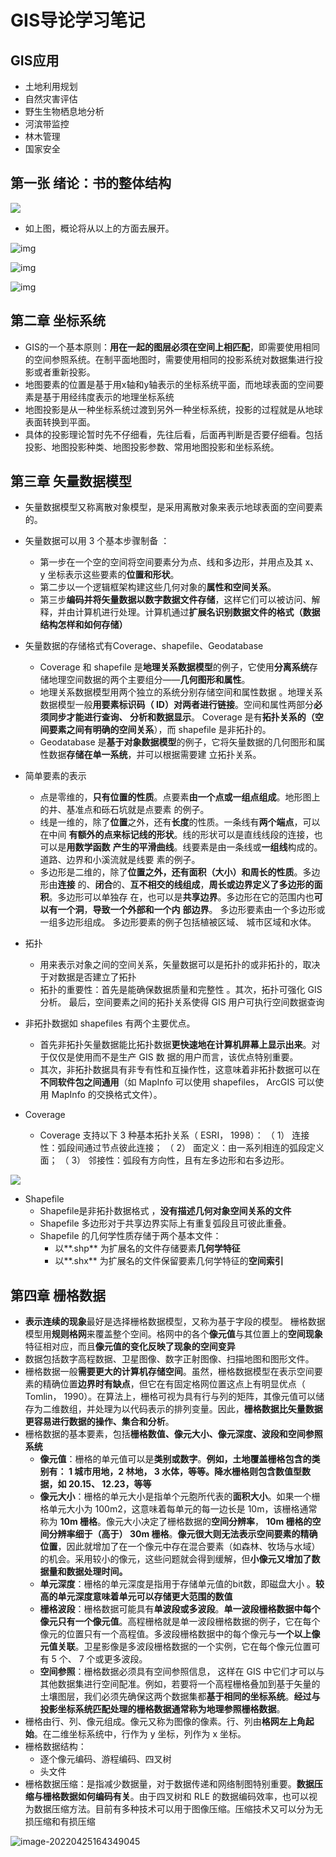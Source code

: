 # GIS导论学习笔记

## GIS应用

- 土地利用规划
- 自然灾害评估
- 野生生物栖息地分析
- 河滨带监控
- 林木管理
- 国家安全



## 第一张 绪论：书的整体结构

![](D:\WorkSpace\technologyNotes\pictures\GIS导论笔记\gis操作.png)

- 如上图，概论将从以上的方面去展开。



![img](https://img30.360buyimg.com/n1/s900x900_jfs/t1/207821/37/6870/238315/6177ad69Ea95827cb/bb79884a606b89f2.jpg)

![![img](https://img30.360buyimg.com/n1/s900x900_jfs/t1/143964/14/20756/302370/6177ad6aE7ef76f5e/14fe40fa5f4f833b.jpg)](D:\WorkSpace\technologyNotes\pictures\GIS导论笔记\4f2b93e9ab7498e3.jpg)

![img](D:\WorkSpace\technologyNotes\pictures\GIS导论笔记\5f93c60f22c0668a.jpg)



## 第二章 坐标系统

- GIS的一个基本原则：**用在一起的图层必须在空间上相匹配**，即需要使用相同的空间参照系统。在制平面地图时，需要使用相同的投影系统对数据集进行投影或者重新投影。
- 地图要素的位置是基于用x轴和y轴表示的坐标系统平面，而地球表面的空间要素是基于用经纬度表示的地理坐标系统
- 地图投影是从一种坐标系统过渡到另外一种坐标系统，投影的过程就是从地球表面转换到平面。
- 具体的投影理论暂时先不仔细看，先往后看，后面再判断是否要仔细看。包括投影、地图投影种类、地图投影参数、常用地图投影和坐标系统。



## 第三章 矢量数据模型

- 矢量数据模型又称离散对象模型，是采用离散对象来表示地球表面的空间要素的。  
- 矢量数据可以用 3 个基本步骤制备 ：
  - 第一步在一个空的空间将空间要素分为点、线和多边形，并用点及其 x、 y 坐标表示这些要素的**位置和形状**。
  - 第二步以一个逻辑框架构建这些几何对象的**属性和空间关系**。
  - 第三步**编码并将矢量数据以数字数据文件存储**，这样它们可以被访问、解释，并由计算机进行处理。计算机通过**扩展名识别数据文件的格式（数据结构怎样和如何存储）**  

- 矢量数据的存储格式有Coverage、shapefile、Geodatabase
  - Coverage 和 shapefile 是**地理关系数据模型**的例子，它使用**分离系统**存储地理空间数据的两个主要组分——**几何图形和属性**。 
  - 地理关系数据模型用两个独立的系统分别存储空间和属性数据 。地理关系数据模型一般**用要素标识码（ ID）对两者进行链接**。空间和属性两部分**必须同步才能进行查询、 分析和数据显示**。 Coverage 是有**拓扑关系的（空间要素之间有明确的空间关系**），而 shapefile 是非拓扑的。
  - Geodatabase 是**基于对象数据模型**的例子，它将矢量数据的几何图形和属性数据**存储在单一系统**，并可以根据需要建
    立拓扑关系。  

- 简单要素的表示
  - 点是零维的，**只有位置的性质**。点要素**由一个点或一组点组成**。地形图上的井、基准点和砾石坑就是点要素
    的例子。
  - 线是一维的，除了**位置**之外，还有**长度**的性质。一条线有**两个端点**，可以在中间
    **有额外的点来标记线的形状**。线的形状可以是直线线段的连接，也可以是**用数学函数**
    **产生的平滑曲线**。线要素是由一条线或**一组线**构成的。道路、边界和小溪流就是线要
    素的例子。
  - 多边形是二维的，除了**位置之外，还有面积（大小）和周长的性质**。多边形由**连接**
    的、**闭合**的、**互不相交的线组成**，**周长或边界定义了多边形的面积**。多边形可以单独存
    在，也可以是**共享边界**。多边形在它的范围内也**可以有一个洞**，**导致一个外部和一个内**
    **部边界**。 多边形要素由一个多边形或一组多边形组成。 多边形要素的例子包括植被区域、
    城市区域和水体。  

- 拓扑
  - 用来表示对象之间的空间关系，矢量数据可以是拓扑的或非拓扑的，取决于对数据是否建立了拓扑  
  - 拓扑的重要性：首先是能确保数据质量和完整性 。其次，拓扑可强化 GIS 分析。  最后，空间要素之间的拓扑关系使得 GIS 用户可执行空间数据查询  
- 非拓扑数据如 shapefiles 有两个主要优点。
  - 首先非拓扑矢量数据能比拓扑数据**更快速地在计算机屏幕上显示出来**。对于仅仅是使用而不是生产 GIS 数
    据的用户而言，该优点特别重要。
  - 其次，非拓扑数据具有非专有性和互操作性，这意味着非拓扑数据可以在**不同软件包之间通用**（如 MapInfo 可以使用 shapefiles， ArcGIS 可以使用 MapInfo 的交换格式文件）。   
- Coverage  
  - Coverage 支持以下 3 种基本拓扑关系（ ESRI， 1998）：
    （ 1） 连接性：弧段间通过节点彼此连接；
    （ 2） 面定义：由一系列相连的弧段定义面；
    （ 3） 邻接性：弧段有方向性，且有左多边形和右多边形。  

![](D:\WorkSpace\technologyNotes\pictures\GIS导论笔记\gis-coverage-struct.png)



- Shapefile  
  - Shapefile是非拓扑数据格式 ，**没有描述几何对象空间关系的文件**  
  - Shapefile 多边形对于共享边界实际上有重复弧段且可彼此重叠。 
  - Shapefile 的几何学性质存储于两个基本文件：
    - 以**.shp** 为扩展名的文件存储要素**几何学特征**
    - 以**.shx** 为扩展名的文件保留要素几何学特征的**空间索引**  



## 第四章 栅格数据

- **表示连续的现象**最好是选择栅格数据模型，又称为基于字段的模型。 栅格数据模型用**规则格网**来覆盖整个空间。格网中的各个**像元值**与其位置上的**空间现象**特征相对应，而且**像元值的变化反映了现象的空间变异**  
- 数据包括数字高程数据、卫星图像、数字正射图像、扫描地图和图形文件。  
- 栅格数据一般**需要更大的计算机存储空间**。虽然，栅格数据模型在表示空间要素的精确位置**边界时有缺点**，但它在有固定格网位置这点上有明显优点（ Tomlin， 1990）。在算法上，栅格可视为具有行与列的矩阵，其像元值可以储存为二维数组，并处理为以代码表示的排列变量。因此，**栅格数据比矢量数据更容易进行数据的操作、集合和分析**。  
- 栅格数据的基本要素，包括**栅格数值、像元大小、像元深度、波段和空间参照系统**  
  - **像元值**：栅格的单元值可以是**类别或数字**。**例如，土地覆盖栅格包含的类别有： 1 城市用地，2 林地， 3 水体，等等。降水栅格则包含数值型数据，如 20.15、 12.23，等等**  
  - **像元大小**：栅格的单元大小是指单个元胞所代表的**面积大小**。如果一个栅格单元大小为 100m2，这意味着每单元的每一边长是 10m，该栅格通常称为 **10m 栅格**。像元大小决定了栅格数据的**空间分辨率**， **10m 栅格的空间分辨率细于（高于） 30m 栅格**。**像元很大则无法表示空间要素的精确位置**，因此就增加了在一个像元中存在混合要素（如森林、牧场与水域）的机会。采用较小的像元，这些问题就会得到缓解，但**小像元又增加了数据量和数据处理时间。**  
  - **单元深度**：栅格的单元深度是指用于存储单元值的bit数，即磁盘大小 。**较高的单元深度意味着单元可以存储更大范围的数值**  
  - **栅格波段**：栅格数据可能具有**单波段或多波段**。**单一波段栅格数据中每个像元只有一个像元值**。高程栅格就是单一波段栅格数据的例子，它在每个像元的位置只有一个高程值。多波段栅格数据中的每个像元与**一个以上像元值关联**。卫星影像是多波段栅格数据的一个实例，它在每个像元位置可有 5 个、 7 个或更多波段。  
  - **空间参照**：栅格数据必须具有空间参照信息， 这样在 GIS 中它们才可以与其他数据集进行空间配准。例如，若要将一个高程栅格叠加到基于矢量的土壤图层，我们必须先确保这两个数据集都**基于相同的坐标系统**。**经过与投影坐标系统匹配处理的栅格数据通常称为地理参照栅格数据**。  
- 栅格由行、列、像元组成。像元又称为图像的像素。行、列由**格网左上角起始**。在二维坐标系统中，行作为 y 坐标，列作为 x 坐标。  
- 栅格数据结构：
  - 逐个像元编码、游程编码、四叉树
  - 头文件
- 栅格数据压缩：是指减少数据量，对于数据传递和网络制图特别重要。**数据压缩与栅格数据如何编码有关**。由于四叉树和 RLE 的数据编码效率，也可以视为数据压缩方法。目前有多种技术可以用于图像压缩。压缩技术又可以分为无损压缩和有损压缩  



![image-20220425164349045](D:\WorkSpace\technologyNotes\pictures\GIS导论笔记\image-20220425164349045.png)
